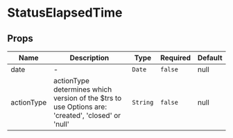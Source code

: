 # StatusElapsedTime

## Props

<!-- @vuese:StatusElapsedTime:props:start -->
|Name|Description|Type|Required|Default|
|---|---|---|---|---|
|date|-|`Date`|`false`|null|
|actionType|actionType determines which version of the $trs to use Options are: 'created', 'closed' or 'null'|`String`|`false`|null|

<!-- @vuese:StatusElapsedTime:props:end -->
